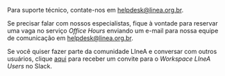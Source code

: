 



Para suporte técnico, contate-nos em [helpdesk@linea.org.br](mailto:helpdesk@linea.org.br).

Se precisar falar com nossos especialistas, fique à vontade para reservar uma vaga no serviço _Office Hours_ enviando um e-mail para nossa equipe de comunicação em [helpdesk@linea.org.br](mailto:helpdesk@linea.org.br).

Se você quiser fazer parte da comunidade LIneA e conversar com outros usuários, clique [aqui](https://join.slack.com/t/lineauusers/shared_invite/zt-1h9nxy1du-iuHtVycWNJGDgDw8SaSmtQ) para receber um convite para o _Workspace_ _LIneA Users_ no Slack.



<!-- **[EN]**

## Help 

Comments, questions, suggestions? If you find something missing in this documentation, be welcome to open an issue on the [LIneA's Documentation repository on GitHub](https://github.com/linea-it/docs). 

For technical support, contact us on [helpdesk@linea.org.br](mailto:helpdesk@linea.org.br). 

If you need to talk with our specialists, be welcome to book a slot in the _Office Hours_ service by sending an email to our communications team on [cde@linea.org.br](mailto:cde@linea.org.br).

If you want to be part of the LIneA community and chat with other users, click [here](https://join.slack.com/t/lineausers/shared_invite/zt-1h9nxy1du-iuHtVycWNJGDgDw8SaSmtQ) to receive an invitation for the _LIneA Users_ Workspace on Slack.  -->

